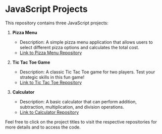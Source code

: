 # JavaScript Projects

This repository contains three JavaScript projects:

1. **Pizza Menu**
   - Description: A simple pizza menu application that allows users to select different pizza options and calculates the total cost.
   - [Link to Pizza Menu Repository](https://github.com/catpylnev/JavaScript_Projects/tree/main/Pizza_Project)

2. **Tic Tac Toe Game**
   - Description: A classic Tic Tac Toe game for two players. Test your strategic skills in this fun game!
   - [Link to Tic Tac Toe Repository](https://github.com/catpylnev/JavaScript_Projects/tree/main/TicTacToe)

3. **Calculator**
   - Description: A basic calculator that can perform addition, subtraction, multiplication, and division operations.
   - [Link to Calculator Repository](https://github.com/catpylnev/JavaScript_Projects/tree/main/Calculator)

Feel free to click on the project titles to visit the respective repositories for more details and to access the code.
